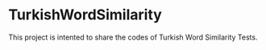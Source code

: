 # TurkishWordSimilarity
This project is intented to share the codes of Turkish Word Similarity Tests.
